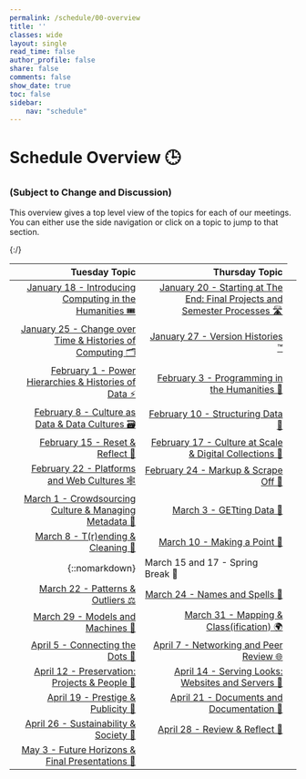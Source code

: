 ```yaml
---
permalink: /schedule/00-overview
title: ''
classes: wide
layout: single
read_time: false
author_profile: false
share: false
comments: false
show_date: true
toc: false
sidebar:
    nav: "schedule"
---
```


<h1> Schedule Overview 🕒 </h1>
<h3>(Subject to Change and Discussion)</h3>

This overview gives a top level view of the topics for each of our meetings. You can either use the side navigation or click on a topic to jump to that section.

|   Tuesday Topic | Thursday Topic | 
| -----------------: | --------------: |
|[January 18 - Introducing Computing in the Humanities 🎟]({{site.baseurl}}/schedule/01-introducing-computing-in-the-humanities) |[January 20 - Starting at The End: Final Projects and Semester Processes 🛣]({{site.baseurl}}/schedule/02-starting-at-the-end-final-projects-and-semester-processes)|
|[January 25 - Change over Time & Histories of Computing 🗂]({{site.baseurl}}/schedule/03-change-over-time-histories-of-computing)|[January 27 -  Version Histories ™️]({{site.baseurl}}/schedule/04-version-histories)|
|[February 1 - Power Hierarchies & Histories of Data ⚡]({{site.baseurl}}/schedule/05-power-hierachies-and-histories-of-data)|[February 3 - Programming in the Humanities 👾]({{site.baseurl}}/schedule/06-programming-in-the-humanities)|
|[February 8 - Culture as Data & Data Cultures 🗃]({{site.baseurl}}/schedule/07-culture-as-data-and-data-cultures)|[February 10 - Structuring Data 🧰]({{site.baseurl}}/schedule/08-structuring-data)|
|[February 15 - Reset & Reflect 🚨]({{site.baseurl}}/schedule/09-reset-and-reflect)|[February 17 - Culture at Scale & Digital Collections 🐘]({{site.baseurl}}/schedule/10-culture-at-scale-and-digital-collections)|
|[February 22 - Platforms and Web Cultures 🕸]({{site.baseurl}}/schedule/11-platforms-and-web-cultures)|[February 24 - Markup & Scrape Off 💄]({{site.baseurl}}/schedule/12-markup-and-scrape-off)|
|[March 1 - Crowdsourcing Culture & Managing Metadata 💬]({{site.baseurl}}/schedule/13-crowdsourcing-culture-and-managing-metadata)|[March 3 - GETting Data 🚦]({{site.baseurl}}/schedule/14-getting-data)|
|[March 8 - T(r)ending & Cleaning 🏡]({{site.baseurl}}/schedule/15-trending-and-cleaning)|[March 10 - Making a Point 💯]({{site.baseurl}}/schedule/16-making-a-point)|
|{::nomarkdown}<td colspan="2">March 15 and 17 - Spring Break 🛑</td>{:/}|
|[March 22 - Patterns & Outliers ⚖️]({{site.baseurl}}/schedule/17-patterns-and-outliers)|[March 24 - Names and Spells 🔮]({{site.baseurl}}/schedule/18-names-and-spells)|
|[March 29 - Models and Machines 🤖]({{site.baseurl}}/schedule/19-models-and-machines)|[March 31 - Mapping & Class(ification) 🌍]({{site.baseurl}}/schedule/20-mapping-and-classification)|
|[April 5 - Connecting the Dots 🧩]({{site.baseurl}}/schedule/21-connecting-the-dots)|[April 7 - Networking and Peer Review 🌐]({{site.baseurl}}/schedule/22-networking-and-peer-review)|
|[April 12 - Preservation: Projects & People 🌅]({{site.baseurl}}/schedule/23-preservation-projects-and-people)|[April 14 - Serving Looks: Websites and Servers 💅]({{site.baseurl}}/schedule/24-serving-looks-websites-and-servers)|
|[April 19 - Prestige & Publicity 💸]({{site.baseurl}}/schedule/25-prestige-and-publicity)|[April 21 - Documents and Documentation 📑]({{site.baseurl}}/schedule/26-documents-and-documentation)|
|[April 26 - Sustainability & Society 🚧]({{site.baseurl}}/schedule/27-sustainability-and-society)|[April 28 - Review & Reflect 🧾]({{site.baseurl}}/schedule/28-review-and-reflect)|
|[May 3 - Future Horizons & Final Presentations 🌄]({{site.baseurl}}/schedule/29-future-horizons-and-final-presentations)||
